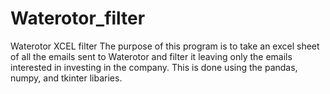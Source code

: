 # Waterotor_filter
Waterotor XCEL filter The purpose of this program is to take an excel sheet of all the emails sent to Waterotor and filter it leaving only the emails interested in investing in the company. This is done using the pandas, numpy, and tkinter libaries.
